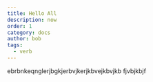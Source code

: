 ```yaml
---
title: Hello All
description: now
order: 1
category: docs
author: bob
tags:
  - verb
---
```

ebrbnkeqnglerjbgkjerbvjkerjkbvejkbvjkb fjvbjkbjf
